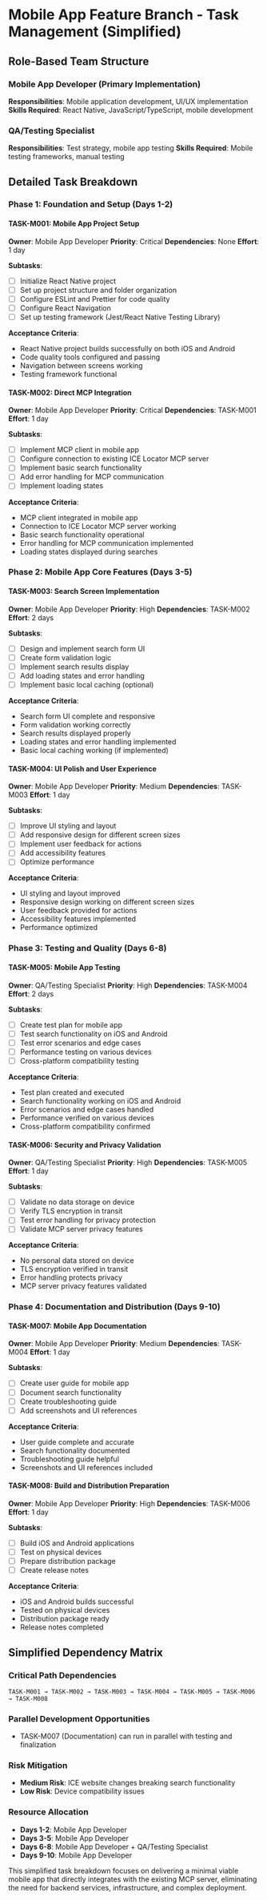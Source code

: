 # Mobile App Feature Branch - Task Management (Simplified)

## Role-Based Team Structure

### Mobile App Developer (Primary Implementation)
**Responsibilities**: Mobile application development, UI/UX implementation
**Skills Required**: React Native, JavaScript/TypeScript, mobile development

### QA/Testing Specialist
**Responsibilities**: Test strategy, mobile app testing
**Skills Required**: Mobile testing frameworks, manual testing

## Detailed Task Breakdown

### Phase 1: Foundation and Setup (Days 1-2)

#### TASK-M001: Mobile App Project Setup
**Owner**: Mobile App Developer
**Priority**: Critical
**Dependencies**: None
**Effort**: 1 day

**Subtasks**:
- [ ] Initialize React Native project
- [ ] Set up project structure and folder organization
- [ ] Configure ESLint and Prettier for code quality
- [ ] Configure React Navigation
- [ ] Set up testing framework (Jest/React Native Testing Library)

**Acceptance Criteria**:
- React Native project builds successfully on both iOS and Android
- Code quality tools configured and passing
- Navigation between screens working
- Testing framework functional

#### TASK-M002: Direct MCP Integration
**Owner**: Mobile App Developer
**Priority**: Critical
**Dependencies**: TASK-M001
**Effort**: 1 day

**Subtasks**:
- [ ] Implement MCP client in mobile app
- [ ] Configure connection to existing ICE Locator MCP server
- [ ] Implement basic search functionality
- [ ] Add error handling for MCP communication
- [ ] Implement loading states

**Acceptance Criteria**:
- MCP client integrated in mobile app
- Connection to ICE Locator MCP server working
- Basic search functionality operational
- Error handling for MCP communication implemented
- Loading states displayed during searches

### Phase 2: Mobile App Core Features (Days 3-5)

#### TASK-M003: Search Screen Implementation
**Owner**: Mobile App Developer
**Priority**: High
**Dependencies**: TASK-M002
**Effort**: 2 days

**Subtasks**:
- [ ] Design and implement search form UI
- [ ] Create form validation logic
- [ ] Implement search results display
- [ ] Add loading states and error handling
- [ ] Implement basic local caching (optional)

**Acceptance Criteria**:
- Search form UI complete and responsive
- Form validation working correctly
- Search results displayed properly
- Loading states and error handling implemented
- Basic local caching working (if implemented)

#### TASK-M004: UI Polish and User Experience
**Owner**: Mobile App Developer
**Priority**: Medium
**Dependencies**: TASK-M003
**Effort**: 1 day

**Subtasks**:
- [ ] Improve UI styling and layout
- [ ] Add responsive design for different screen sizes
- [ ] Implement user feedback for actions
- [ ] Add accessibility features
- [ ] Optimize performance

**Acceptance Criteria**:
- UI styling and layout improved
- Responsive design working on different screen sizes
- User feedback provided for actions
- Accessibility features implemented
- Performance optimized

### Phase 3: Testing and Quality (Days 6-8)

#### TASK-M005: Mobile App Testing
**Owner**: QA/Testing Specialist
**Priority**: High
**Dependencies**: TASK-M004
**Effort**: 2 days

**Subtasks**:
- [ ] Create test plan for mobile app
- [ ] Test search functionality on iOS and Android
- [ ] Test error scenarios and edge cases
- [ ] Performance testing on various devices
- [ ] Cross-platform compatibility testing

**Acceptance Criteria**:
- Test plan created and executed
- Search functionality working on iOS and Android
- Error scenarios and edge cases handled
- Performance verified on various devices
- Cross-platform compatibility confirmed

#### TASK-M006: Security and Privacy Validation
**Owner**: QA/Testing Specialist
**Priority**: High
**Dependencies**: TASK-M005
**Effort**: 1 day

**Subtasks**:
- [ ] Validate no data storage on device
- [ ] Verify TLS encryption in transit
- [ ] Test error handling for privacy protection
- [ ] Validate MCP server privacy features

**Acceptance Criteria**:
- No personal data stored on device
- TLS encryption verified in transit
- Error handling protects privacy
- MCP server privacy features validated

### Phase 4: Documentation and Distribution (Days 9-10)

#### TASK-M007: Mobile App Documentation
**Owner**: Mobile App Developer
**Priority**: Medium
**Dependencies**: TASK-M004
**Effort**: 1 day

**Subtasks**:
- [ ] Create user guide for mobile app
- [ ] Document search functionality
- [ ] Create troubleshooting guide
- [ ] Add screenshots and UI references

**Acceptance Criteria**:
- User guide complete and accurate
- Search functionality documented
- Troubleshooting guide helpful
- Screenshots and UI references included

#### TASK-M008: Build and Distribution Preparation
**Owner**: Mobile App Developer
**Priority**: High
**Dependencies**: TASK-M006
**Effort**: 1 day

**Subtasks**:
- [ ] Build iOS and Android applications
- [ ] Test on physical devices
- [ ] Prepare distribution package
- [ ] Create release notes

**Acceptance Criteria**:
- iOS and Android builds successful
- Tested on physical devices
- Distribution package ready
- Release notes completed

## Simplified Dependency Matrix

### Critical Path Dependencies
```
TASK-M001 → TASK-M002 → TASK-M003 → TASK-M004 → TASK-M005 → TASK-M006 → TASK-M008
```

### Parallel Development Opportunities
- TASK-M007 (Documentation) can run in parallel with testing and finalization

### Risk Mitigation
- **Medium Risk**: ICE website changes breaking search functionality
- **Low Risk**: Device compatibility issues

### Resource Allocation
- **Days 1-2**: Mobile App Developer
- **Days 3-5**: Mobile App Developer
- **Days 6-8**: Mobile App Developer + QA/Testing Specialist
- **Days 9-10**: Mobile App Developer

This simplified task breakdown focuses on delivering a minimal viable mobile app that directly integrates with the existing MCP server, eliminating the need for backend services, infrastructure, and complex deployment.